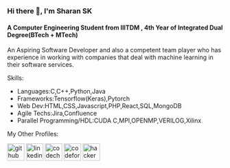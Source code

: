 ### Hi there 👋, I'm Sharan SK
#### A Computer Engineering Student from IIITDM , 4th Year of Integrated Dual Degree(BTech + MTech)
An Aspiring Software Developer and also a competent team player who has experience in working with companies that deal with machine learning in their software services.

Skills: 
- Languages:C,C++,Python,Java
- Frameworks:Tensorflow(Keras),Pytorch
- Web Dev:HTML,CSS,Javascript,PHP,React,SQL,MongoDB
- Agile Techs:Jira,Confluence
- Parallel Programming/HDL:CUDA C,MPI,OPENMP,VERILOG,Xilinx


My Other Profiles:


[<img src='https://cdn.jsdelivr.net/npm/simple-icons@3.0.1/icons/github.svg' alt='github' height='40'>](https://github.com/trivik261)  [<img src='https://cdn.jsdelivr.net/npm/simple-icons@3.0.1/icons/linkedin.svg' alt='linkedin' height='40'>](https://www.linkedin.com/in/https://www.linkedin.com/in/sharan-sk//)  [<img src='https://cdn.jsdelivr.net/npm/simple-icons@3.0.1/icons/codechef.svg' alt='codechef' height='40'>](https://www.codechef.com/users/sharan261)  [<img src='https://cdn.jsdelivr.net/npm/simple-icons@3.0.1/icons/codeforces.svg' alt='codeforces' height='40'>](https://codeforces.com/profile/Sharan261)  [<img src='https://cdn.jsdelivr.net/npm/simple-icons@3.0.1/icons/hackerearth.svg' alt='hackerearth' height='40'>](https://www.hackerearth.com/@sharansk18)  


